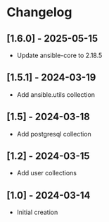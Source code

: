 # Changelog

## [1.6.0] - 2025-05-15
- Update ansible-core to 2.18.5

## [1.5.1] - 2024-03-19
- Add ansible.utils collection

## [1.5] - 2024-03-18
- Add postgresql collection

## [1.2] - 2024-03-15
- Add user collections

## [1.0] - 2024-03-14
- Initial creation